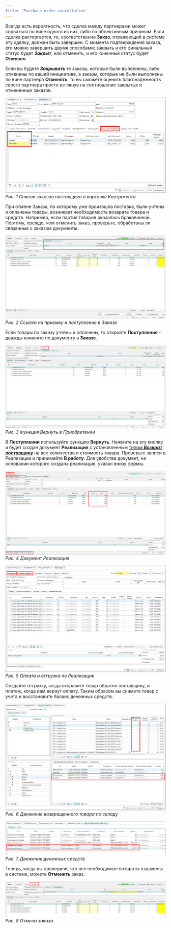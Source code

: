 ```yaml
---
title: 'Purchase order cancellation'
---
```


Всегда есть вероятность, что сделка между партнерами может сорваться по вине одного из них, либо по объективным причинам. Если сделка расторгается, то, соответственно **Заказ**, отражающий в системе эту сделку, должен быть завершен. С момента подтверждения заказа, его можно завершить двумя способами: закрыть и его финальный статус будет ***Закрыт***, или отменить, и его конечный статус будет ***Отменен***.

Если вы будете ***Закрывать*** те заказы, которые были выполнены, либо отменены по вашей инициативе, а заказы, которые не были выполнены по вине партнера ***Отменять***, то вы сможете оценить благонадежность своего партнера просто взглянув на соотношение закрытых и отмененных заказов.

![](images/Purchase_order_cancel_1.png)  
*Рис. 1 Список заказов поставщика в карточке Контрагента*

  

При отмене Заказа, по которому уже произошла поставка, были учтены и оплачены товары, возникает необходимость возврата товара и средств. Например, если партия товаров оказалась бракованной. Поэтому, прежде, чем отменить заказ, проверьте, обработаны ли связанные с заказом документы.

![](images/Purchase_order_cancel_2.png)
*Рис. 2 Ссылка на приемку и поступление в Заказе*

  

Если товары по заказу учтены и оплачены, то откройте **Поступление** - дважды кликните по документу в **Заказе**.

![](images/Purchase_order_cancel_3.png)  
*Рис. 3 Функция Вернуть в Приобретении*

  

В **Поступлении** используйте функцию **Вернуть**. Нажмите на эту кнопку и будет создан документ **Реализация** с установленным [типом ***Возврат поставщику***](Invoice_type.md) на все количество и стоимость товара. Проверьте записи в Реализации и принимайте **В работу**. Для удобства документ, на основании которого создана реализация, указан внизу формы.

![](images/Purchase_order_cancel_4.png)  
*Рис. 4 Документ Реализация*

  

![](images/Purchase_order_cancel_5.png)  
*Рис. 5 Оплата и отгрузка по Реализации*

  

Создайте отгрузку, когда отправите товар обратно поставщику, и платеж, когда вам вернут оплату. Таким образом вы снимете товар с учета и восстановите баланс денежных средств.

![](images/Purchase_order_cancel_6.png)  
*Рис. 6 Движение возвращенного товара по складу*

  

![](images/Purchase_order_cancel_7.png)  
*Рис. 7 Движение денежных средств*

  

Теперь, когда вы проверили, что все необходимые возвраты отражены в системе, можете **Отменить** заказ.

![](images/Purchase_order_cancel_8.png)  
*Рис. 8 Отмена заказа*

  



  
